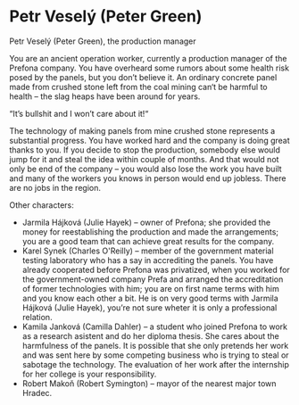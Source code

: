 # Petr Veselý (Peter Green)

Petr Veselý (Peter Green), the production manager

You are an ancient operation worker, currently a production manager of the Prefona company. You have overheard some rumors about some health risk posed by the panels, but you don’t believe it. An ordinary concrete panel made from crushed stone left from the coal mining can‘t be harmful to health – the slag heaps have been around for years.

“It’s bullshit and I won’t care about it!“

The technology of making panels from mine crushed stone represents a substantial progress. You have worked hard and the company is doing great thanks to you. If you decide to stop the production, somebody else would jump for it and steal the idea within couple of months. And that would not only be end of the company – you would also lose the work you have built and many of the workers you knows in person would end up jobless. There are no jobs in the region.

Other characters:

- Jarmila Hájková (Julie Hayek) – owner of Prefona; she provided the money for reestablishing the production and made the arrangements; you are a good team that can achieve great results for the company.
- Karel Synek (Charles O'Reilly) – member of the government material testing laboratory who has a say in accrediting the panels. You have already cooperated before Prefona was privatized, when you worked for the government-owned company Prefa and arranged the accreditation of former technologies with him; you are on first name terms with him and you know each other a bit. He is on very good terms with Jarmila Hájková (Julie Hayek), you’re not sure wheter it is only a professional relation.
- Kamila Janková (Camilla Dahler) – a student who joined Prefona to work as a research asistent and do her diploma thesis. She cares about the harmfulness of the panels. It is possible that she only pretends her work and was sent here by some competing business who is trying to steal or sabotage the technology. The evaluation of her work after the internship for her college is your responsibility.
- Robert Makoň (Robert Symington) – mayor of the nearest major town Hradec.
